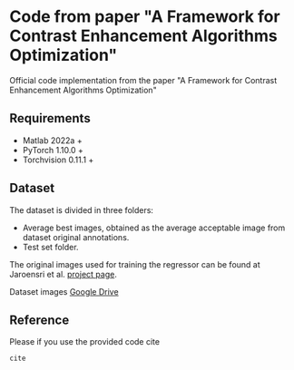 # Code from paper "A Framework for Contrast Enhancement Algorithms Optimization"

Official code implementation from the paper "A Framework for Contrast Enhancement Algorithms Optimization"

## Requirements

- Matlab 2022a +
- PyTorch 1.10.0 +
- Torchvision 0.11.1 +

## Dataset

The dataset is divided in three folders:
- Average best images, obtained as the average acceptable image from dataset original annotations.
- Test set folder.

The original images used for training the regressor can be found at Jaroensri et al. [project page](http://projects.csail.mit.edu/acceptable-adj/).

Dataset images [Google Drive](https://drive.google.com/drive/folders/1wlJdHcUR-hZkSiFNKIzw3YGd30iJ260T?usp=sharing)

## Reference

Please if you use the provided code cite

```
cite
```